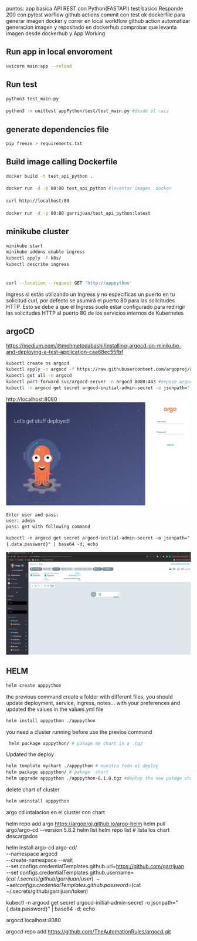 puntos:
app basica API REST con Python(FASTAPI)
test basico Responde 200 con pytest
worflow github actions commit con test ok
dockerfile para generar imagen docker y correr en local
workflow github action automatizar generacion imagen y repositado en dockerhub
comprobar que levanta imagen desde dockerhub y App Working


## Run app in local envoroment
```sh
uvicorn main:app --reload
```

## Run test
```sh
python3 test_main.py

python3 -m unittest appPython/test/test_main.py #desde el raiz
```

## generate dependencies file
```sh
pip freeze > requirements.txt
```

## Build image calling Dockerfile
```sh
docker build -t test_api_python .

docker run -d -p 80:80 test_api_python #levantar imagen  docker

curl http://localhost:80

docker run -d -p 80:80 garrijuan/test_api_python:latest
```

## minikube cluster 
```sh
minikube start
minikube addons enable ingress
kubectl apply -f k8s/
kubectl describe ingress


curl --location --request GET 'http://apppython'
```

Ingress
si estás utilizando un Ingress y no especificas un puerto en tu solicitud curl, por defecto se asumirá el puerto 80 para las solicitudes HTTP. Esto se debe a que el Ingress suele estar configurado para redirigir las solicitudes HTTP al puerto 80 de los servicios internos de Kubernetes


## argoCD
https://medium.com/@mehmetodabashi/installing-argocd-on-minikube-and-deploying-a-test-application-caa68ec55fbf
```sh
kubectl create ns argocd
kubectl apply -n argocd -f https://raw.githubusercontent.com/argoproj/argo-cd/v2.5.8/manifests/install.yaml
kubectl get all -n argocd
kubectl port-forward svc/argocd-server -n argocd 8080:443 #expose argocd app in localhost port 8080
kubectl -n argocd get secret argocd-initial-admin-secret -o jsonpath="{.data.password}" | base64 -d; echo
```
http://localhost:8080
![alt text](/documentation/argoLogin.png "ArgoCD-login")
```
Enter user and pass:
user: admin
pass: get with following command
```
`kubectl -n argocd get secret argocd-initial-admin-secret -o jsonpath="{.data.password}" | base64 -d; echo`

![alt text](/documentation/argoCDinterface.png "ArgoCD-interface")


## HELM
```sh 
helm create apppython
```

the previous command create a folder with different files, you should update deployment, service, ingress, notes... with your preferences and updated the values in the values.yml file

```sh
helm install apppython ./apppython
```

you need a cluster running before use the previos command

```sh
 helm package apppython/ # pakage me chart in a .tgz
```
Updated the deploy
```sh
helm template mychart ./apppython # muestra todo el deploy
helm package apppython/ # pakage  chart 
helm upgrade apppython ./apppython-0.1.0.tgz #deploy the new pakage chart

```

delete chart of cluster
```sh
helm uninstall apppython
```


argo cd intalacion en el cluster con chart

helm repo add argo https://argoproj.github.io/argo-helm
helm pull argo/argo-cd --version 5.8.2
helm list 
helm repo list # lista los chart descargados

helm install argo-cd argo-cd/ \
  --namespace argocd \
  --create-namespace --wait \
  --set configs.credentialTemplates.github.url=https://github.com/garrijuan \
  --set configs.credentialTemplates.github.username=$(cat ~/.secrets/github/garrijuan/user) \
  --set configs.credentialTemplates.github.password=$(cat ~/.secrets/github/garrijuan/token)

  kubectl -n argocd get secret argocd-initial-admin-secret -o jsonpath="{.data.password}" | base64 -d; echo

  argocd localhost:8080

  argocd repo add https://github.com/TheAutomationRules/argocd.git